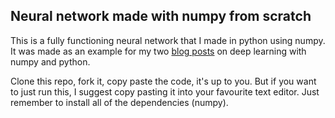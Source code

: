 ## Neural network made with numpy from scratch

This is a fully functioning neural network that I made in python using numpy. It was made as an example for my two [blog posts](https://fumbleyak.netlify.app/tag/deep-learning/) on deep learning with numpy and python. 


Clone this repo, fork it, copy paste the code, it's up to you. But if you want to just run this, I suggest copy pasting it into your favourite text editor. Just remember to install all of the dependencies (numpy).